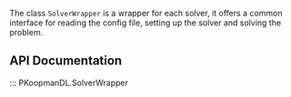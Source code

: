 
The class `SolverWrapper` is a wrapper for each solver, it offers a common interface for reading the config file, setting up the solver and solving the problem.


## API Documentation

::: PKoopmanDL.SolverWrapper
